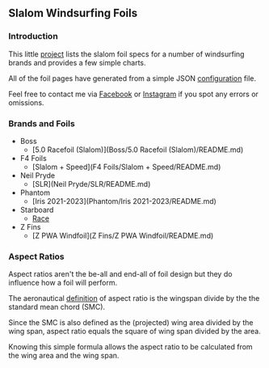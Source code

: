 ## Slalom Windsurfing Foils

### Introduction

This little [project](https://github.com/Logiqx/foil-stats) lists the slalom foil specs for a number of windsurfing brands and provides a few simple charts.

All of the foil pages have generated from a simple JSON [configuration](https://github.com/Logiqx/foil-stats/blob/main/config/foils.json) file.

Feel free to contact me via [Facebook](https://www.facebook.com/michael.george.545) or [Instagram](https://www.instagram.com/michaelgeorge888/) if you spot any errors or omissions.



### Brands and Foils

- Boss
  - [5.0 Racefoil (Slalom)](Boss/5.0 Racefoil (Slalom)/README.md)
- F4 Foils
  - [Slalom + Speed](F4 Foils/Slalom + Speed/README.md)
- Neil Pryde
  - [SLR](Neil Pryde/SLR/README.md)
- Phantom
  - [Iris 2021-2023](Phantom/Iris 2021-2023/README.md)
- Starboard
  - [Race](Starboard/Race/README.md)
- Z Fins
  - [Z PWA Windfoil](Z Fins/Z PWA Windfoil/README.md)



### Aspect Ratios

Aspect ratios aren't the be-all and end-all of foil design but they do influence how a foil will perform.

The aeronautical [definition](https://en.wikipedia.org/wiki/Aspect_ratio_(aeronautics)) of aspect ratio is the wingspan divide by the the standard mean chord (SMC).

Since the SMC is also defined as the (projected) wing area divided by the wing span, aspect ratio equals the square of wing span divided by the area.

Knowing this simple formula allows the aspect ratio to be calculated from the wing area and the wing span.